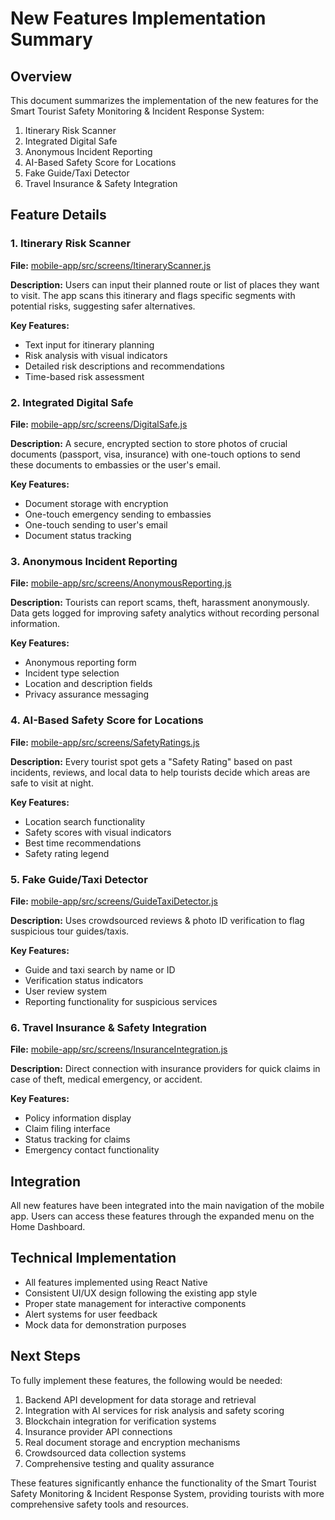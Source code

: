 # New Features Implementation Summary

## Overview

This document summarizes the implementation of the new features for the Smart Tourist Safety Monitoring & Incident Response System:

1. Itinerary Risk Scanner
2. Integrated Digital Safe
3. Anonymous Incident Reporting
4. AI-Based Safety Score for Locations
5. Fake Guide/Taxi Detector
6. Travel Insurance & Safety Integration

## Feature Details

### 1. Itinerary Risk Scanner

**File:** [mobile-app/src/screens/ItineraryScanner.js](mobile-app/src/screens/ItineraryScanner.js)

**Description:** 
Users can input their planned route or list of places they want to visit. The app scans this itinerary and flags specific segments with potential risks, suggesting safer alternatives.

**Key Features:**
- Text input for itinerary planning
- Risk analysis with visual indicators
- Detailed risk descriptions and recommendations
- Time-based risk assessment

### 2. Integrated Digital Safe

**File:** [mobile-app/src/screens/DigitalSafe.js](mobile-app/src/screens/DigitalSafe.js)

**Description:** 
A secure, encrypted section to store photos of crucial documents (passport, visa, insurance) with one-touch options to send these documents to embassies or the user's email.

**Key Features:**
- Document storage with encryption
- One-touch emergency sending to embassies
- One-touch sending to user's email
- Document status tracking

### 3. Anonymous Incident Reporting

**File:** [mobile-app/src/screens/AnonymousReporting.js](mobile-app/src/screens/AnonymousReporting.js)

**Description:** 
Tourists can report scams, theft, harassment anonymously. Data gets logged for improving safety analytics without recording personal information.

**Key Features:**
- Anonymous reporting form
- Incident type selection
- Location and description fields
- Privacy assurance messaging

### 4. AI-Based Safety Score for Locations

**File:** [mobile-app/src/screens/SafetyRatings.js](mobile-app/src/screens/SafetyRatings.js)

**Description:** 
Every tourist spot gets a "Safety Rating" based on past incidents, reviews, and local data to help tourists decide which areas are safe to visit at night.

**Key Features:**
- Location search functionality
- Safety scores with visual indicators
- Best time recommendations
- Safety rating legend

### 5. Fake Guide/Taxi Detector

**File:** [mobile-app/src/screens/GuideTaxiDetector.js](mobile-app/src/screens/GuideTaxiDetector.js)

**Description:** 
Uses crowdsourced reviews & photo ID verification to flag suspicious tour guides/taxis.

**Key Features:**
- Guide and taxi search by name or ID
- Verification status indicators
- User review system
- Reporting functionality for suspicious services

### 6. Travel Insurance & Safety Integration

**File:** [mobile-app/src/screens/InsuranceIntegration.js](mobile-app/src/screens/InsuranceIntegration.js)

**Description:** 
Direct connection with insurance providers for quick claims in case of theft, medical emergency, or accident.

**Key Features:**
- Policy information display
- Claim filing interface
- Status tracking for claims
- Emergency contact functionality

## Integration

All new features have been integrated into the main navigation of the mobile app. Users can access these features through the expanded menu on the Home Dashboard.

## Technical Implementation

- All features implemented using React Native
- Consistent UI/UX design following the existing app style
- Proper state management for interactive components
- Alert systems for user feedback
- Mock data for demonstration purposes

## Next Steps

To fully implement these features, the following would be needed:

1. Backend API development for data storage and retrieval
2. Integration with AI services for risk analysis and safety scoring
3. Blockchain integration for verification systems
4. Insurance provider API connections
5. Real document storage and encryption mechanisms
6. Crowdsourced data collection systems
7. Comprehensive testing and quality assurance

These features significantly enhance the functionality of the Smart Tourist Safety Monitoring & Incident Response System, providing tourists with more comprehensive safety tools and resources.